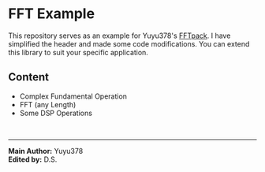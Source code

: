 # FFT Example
This repository serves as an example for Yuyu378's [FFTpack](https://github.com/Yuyu378/FFTpack). I have simplified the header and made some code modifications. You can extend this library to suit your specific application.

## Content
- Complex Fundamental Operation
- FFT (any Length)
- Some DSP Operations

<br>
<hr>

**Main Author:** Yuyu378 <br>
**Edited by:** D.S.
